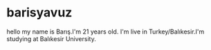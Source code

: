 # barisyavuz
hello my name is Barış.I'm 21 years old. I'm live in Turkey/Balıkesir.I'm studying at Balıkesir University.
